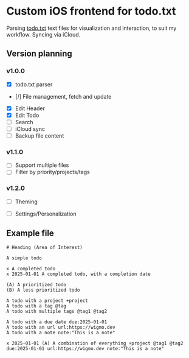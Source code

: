 # Custom iOS frontend for todo.txt

Parsing [todo.txt](http://todotxt.org/) text files for visualization and interaction, to suit my workflow. Syncing via iCloud.

## Version planning

### v1.0.0

- [x] todo.txt parser
- [/] File management, fetch and update
- [x] Edit Header
- [x] Edit Todo
- [ ] Search
- [ ] iCloud sync
- [ ] Backup file content

### v1.1.0

- [ ] Support multiple files
- [ ] Filter by priority/projects/tags

### v1.2.0

- [ ] Theming
- [ ] Settings/Personalization


## Example file 

```
# Heading (Area of Interest)

A simple todo

x A completed todo
x 2025-01-01 A completed todo, with a completion date 

(A) A prioritized todo
(B) A less prioritized todo

A todo with a project +project
A todo with a tag @tag
A todo with multiple tags @tag1 @tag2

A todo with a due date due:2025-01-01
A todo with an url url:https://wigmo.dev
A todo with a note note:"This is a note"

x 2025-01-01 (A) A combination of everything +project @tag1 @tag2 due:2025-01-01 url:https://wigmo.dev note:"This is a note"
```
